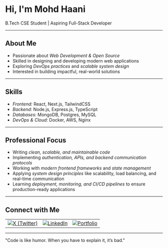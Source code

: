  # Hi, I'm Mohd Haani  

B.Tech CSE Student | Aspiring Full-Stack Developer  

---

## About Me  
- Passionate about *Web Development & Open Source*  
- Skilled in designing and developing modern web applications  
- Exploring *DevOps practices* and *scalable system design*  
- Interested in building impactful, real-world solutions  

---

## Skills  
- *Frontend:* React, Next.js, TailwindCSS  
- *Backend:* Node.js, Express.js, TypeScript  
- *Databases:* MongoDB, Postgres, MySQL  
- *DevOps & Cloud:* Docker, AWS, Nginx  

---

## Professional Focus  
- Writing *clean, scalable, and maintainable code*  
- Implementing *authentication, APIs, and backend communication protocols*  
- Working with *modern frontend frameworks* and *state management*  
- Applying *system design principles* like scalability, load balancing, and real-time communication  
- Learning *deployment, monitoring, and CI/CD pipelines* to ensure production-ready applications  

---

## Connect with Me  
<div align="center">
  <table width="100%">
    <tr>
      <td align="left">
        <a href="https://x.com/ZaidiHaani?t=qD0-WS5XilQ1-s9S1cqyDA&s=09" target="_blank">
          <img src="https://img.shields.io/badge/X-000000?style=for-the-badge&logo=x&logoColor=white" alt="X (Twitter)" />
        </a>
      </td>
      <td align="center">
        <a href="https://www.linkedin.com/in/haani-zaidi?utm_source=share&utm_campaign=share_via&utm_content=profile&utm_medium=android_app" target="_blank">
          <img src="https://img.shields.io/badge/LinkedIn-0077B5?style=for-the-badge&logo=linkedin&logoColor=white" alt="LinkedIn" />
        </a>
      </td>
      <td align="right">
        <a href="https://portfolio-website-two-ivory.vercel.app/" target="_blank">
          <img src="https://img.shields.io/badge/Portfolio-24292e?style=for-the-badge&logo=githubpages&logoColor=white" alt="Portfolio" />
        </a>
      </td>
    </tr>
  </table>
</div>

---
"Code is like humor. When you have to explain it, it’s bad."
